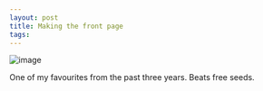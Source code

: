```yaml
---
layout: post
title: Making the front page
tags:
---
```


![image](http://33.media.tumblr.com/cfc7a135fd16a44afddd6fd7ba874b3e/tumblr_inline_muoaj2QFow1qcf6rf.jpg)

One of my favourites from the past three years. Beats free seeds.
